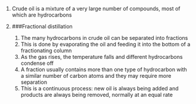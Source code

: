 1. Crude oil is a mixture of a very large number of compounds, most of which are hydrocarbons
2. ###Fractional distillation

    1. The many hydrocarbons in crude oil can be separated into fractions
    2. This is done by evaporating the oil and feeding it into the bottom of a fractionating column
    3. As the gas rises, the temperature falls and different hydrocarbons condense off
    4. A fraction usually contains more than one type of hydrocarbon with a similar number of carbon atoms and they may require more separation
    5. This is a continuous process: new oil is always being added and products are always being removed, normally at an equal rate
